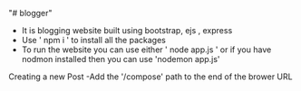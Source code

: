 "# blogger" 

- It is blogging website built using bootstrap, ejs , express
- Use ' npm i ' to install all the packages
- To run the website you can use either ' node app.js ' or  if you have nodmon installed then you can use 'nodemon app.js'


Creating a new Post
-Add the '/compose' path to the end of the brower URL 